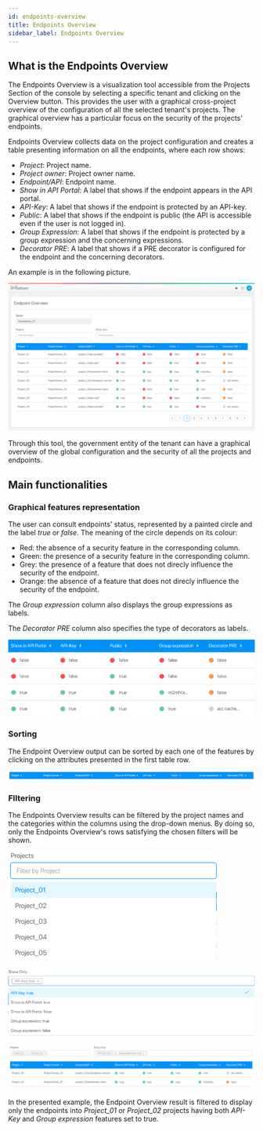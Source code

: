 ```yaml
---
id: endpoints-overview
title: Endpoints Overview
sidebar_label: Endpoints Overview
---
```

## What is the Endpoints Overview

The Endpoints Overview is a visualization tool accessible from the Projects Section of the console by selecting a specific tenant and clicking on the Overview button. This provides the user with a graphical cross-project overview of the configuration of all the selected tenant's projects. The graphical overview has a particular focus on the security of the projects' endpoints.  

Endpoints Overview collects data on the project configuration and creates a table presenting information on all the endpoints, where each row shows:
* *Project*: Project name.
* *Project owner*: Project owner name.
* *Endpoint/API*: Endpoint name.
* *Show in API Portal*: A label that shows if the endpoint appears in the API portal.
* *API-Key*: A label that shows if the endpoint is protected by an API-key.
* *Public*: A label that shows if the endpoint is public (the API is accessible even if the user is not logged in).
* *Group Expression*: A label that shows if the endpoint is protected by a group expression and the concerning expressions.
* *Decorator PRE*: A label that shows if a PRE decorator is configured for the endpoint and the concerning decorators.  

An example is in the following picture.

![Endpoints Overview visualization](img/endpoints-overview-visualization.png)

Through this tool, the government entity of the tenant can have a graphical overview of the global configuration and the security of all the projects and endpoints.

## Main functionalities

### Graphical features representation

The user can consult endpoints' status, represented by a painted circle and the label *true* or *false*. The meaning of the circle depends on its colour:

* Red: the absence of a security feature in the corresponding column.
* Green: the presence of a security feature in the corresponding column.
* Grey: the presence of a feature that does not direcly influence the security of the endpoint.
* Orange: the absence of a feature that does not direcly influence the security of the endpoint.

The *Group expression* column also displays the group expressions as labels.  

The *Decorator PRE* column also specifies the type of decorators as labels.  

![Graphical features](img/graphical-features.png)  

### Sorting

The Endpoint Overview output can be sorted by each one of the features by clicking on the attributes presented in the first table row.

![Sort](img/sort.png)

### FIltering

The Endpoints Overview results can be filtered by the project names and the categories within the columns using the drop-down menus. By doing so, only the Endpoints Overview's rows satisfying the chosen filters will be shown.

![Project filter](img/project-name-filter.png)

![Feature filter](img/feature-filter.png)

![Filter](img/filter.png)

In the presented example, the Endpoint Overview result is filtered to display only the endpoints into *Project_01* or *Project_02* projects having both *API-Key* and *Group expression* features set to true.  

